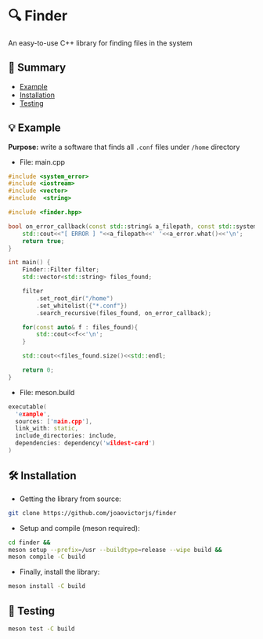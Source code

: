 # 🔍 Finder
An easy-to-use C++ library for finding files in the system

## 📖 Summary
- [Example]()
- [Installation]()
- [Testing]()

## 💡 Example
__Purpose:__ write a software that finds all `.conf` files under `/home` directory

- File: main.cpp

```cpp
#include <system_error>
#include <iostream>
#include <vector>
#include  <string>

#include <finder.hpp>

bool on_error_callback(const std::string& a_filepath, const std::system_error& a_error){
    std::cout<<"[ ERROR ] "<<a_filepath<<' '<<a_error.what()<<'\n';
    return true;
}

int main() {
    Finder::Filter filter;
    std::vector<std::string> files_found;

    filter
        .set_root_dir("/home")
        .set_whitelist({"*.conf"})
        .search_recursive(files_found, on_error_callback);

    for(const auto& f : files_found){
        std::cout<<f<<'\n';
    }

    std::cout<<files_found.size()<<std::endl;

    return 0;
}
```

- File: meson.build

```cpp
executable(
  'example', 
  sources: ['main.cpp'], 
  link_with: static,
  include_directories: include,
  dependencies: dependency('wildest-card')
)
```

## 🛠️ Installation

- Getting the library from source:

```bash
git clone https://github.com/joaovictorjs/finder
```

- Setup and compile (meson required):

```bash
cd finder &&
meson setup --prefix=/usr --buildtype=release --wipe build &&
meson compile -C build
```

- Finally, install the library:

``` bash
meson install -C build
```

## 🧪 Testing
```bash
meson test -C build
```
